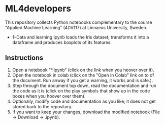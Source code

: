 # ML4developers

This repository collects Python notebooks complementary to the course "Applied Machine Learning" (4DV117) at Linnaeus University, Sweden.

* 1–Data and learning.ipynb loads the Iris dataset, transforms it into a dataframe and produces boxplots of its features.

## Instructions

1. Open a notebook "*.ipynb" (click on the link when you hoover over it).
2. Open the notebook in colab (click on the "Open in Colab" link on to of the document. Run anway if you get a warning, it works and is safe.).
3. Step through the document top down, read the documentation and run the code as it is (click on the play symbols that show up in the code boxes when you hoover over them).
4. Optionally, modify code and documentation as you like; it does not get stored back to the repository. 
5. If you want to keep your changes, download the modified notebook (File -> Download -> .ipynb).
